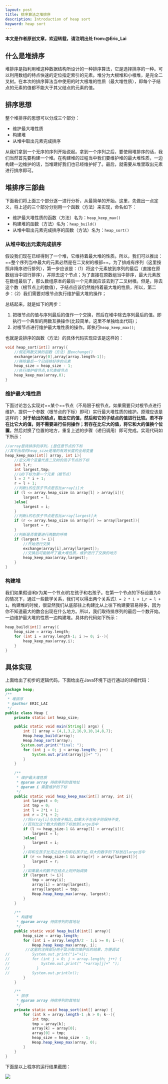 ```yaml
---
layout: post
title: 排序算法之堆排序
description: Introduction of heap sort
keyword: heap sort
---
```

**本文是作者原创文章，欢迎转载，请注明出处 from:@Eric_Lai**

## 什么是堆排序
堆排序是指利用堆这种数据结构所设计的一种排序算法，它是选择排序的一种。可以利用数组的特点快速的定位指定索引的元素。堆分为大根堆和小根堆，是完全二叉树。在本次的排序算法当中使用的时大根堆的性质（最大堆性质），即每个子结点的元素的值都不能大于其父结点的元素的值。

## 排序思想
整个堆排序的思想可以分成三个部分：

- 维护最大堆性质
- 构建堆
- 从堆中取出元素完成排序

从我们拿到一个无序的序列开始说起。拿到一个序列之后，要使用堆排序的话，我们当然首先要构建一个堆。在构建堆的过程当中我们要维护堆的最大堆性质，一边构建一边维护的话，当堆建好我们也已经维护好了。最后，就需要从堆里取出元素进行排序即可。

## 堆排序三部曲
下面我们将上面三个部分逐一进行分析，从最简单的开始。这里，先做出一点定义，将上述的三个部分分别用一个函数（方法）来实现，命名如下：

- 维护最大堆性质的函数（方法）名为：``heap_keep_max()``
- 构建堆的函数（方法）名为：``heap_build()``
- 从堆中取出元素完成排序的函数（方法）名为：``heap_sort()``

### 从堆中取出元素完成排序
假设我们现在已经得到了一个堆，它维持着最大堆的性质。所以，我们可以推出：==整个序列当中最大的元素必然是在二叉树的根部==。为了排成有序列（这里按照非降序进行排列），第一步应该是：（1）将这个元素放到序列的最后（直接在原数组当中进行排序），并除去这个节点；为了直接在原数组当中排序，最大元素放在数组最后了，那么数组原本的最后一个元素就应该去到了二叉树根。但是，除去这个数（根节点上的数值），子结点应该仍然维持着最大堆的性质，所以，第二步：（2）我们需要对根节点执行维护最大堆的操作；

总结起来，就是如下的两步：

1. 把根节点的值与序列最后的值作一个交换，然后在堆中除去序列最后的值。即执行一个典型的两数互换操作(比较简单，这里不单独给出代码)；
2. 对根节点进行维护最大堆性质的操作。即执行``heap_keep_max()``;

也就是说排序的函数（方法）的具体代码实现应该是这样的：

```C
void heap_sort(int[] array){
	//假定两数交换的函数（方法）是exchange()
	exchange(array[0],array[array.length-1]);
	//移除最后一个已经排好序的元素
	heap_size = heap_size - 1;
	//执行维护根节点,0代表根节点
	heap_keep_max(array,0);
}
```

### 维护最大堆性质
下面讨论怎么实现对==某个==节点（不局限于根节点，如果需要只对根节点进行维护，提供一个参数（根节点的下标）即可）实行最大堆性质的维护。原理应该是这样的：**对于给出的结点，取出它的值，然后和它的子结点的值进行比较。若不存在比它大的值，则不需要进行任何操作；若存在比它大的值，将它和大的值换个位置**。然后对换了位置的地方，重复上述的步骤（递归调用）即可完成。实现代码如下所示：

```C
//array是待排序的序列，i是任意节点的下标
//其中出现的heap_size是堆的有效长度的全局变量
heap_keep_max(int[] array, int i){
	//定义两个变量代表二叉树的孩子节点的下标
	int l,r;
	int largest,tmp;
	//以0下标为第一个元素（根节点）
	l = 2 * i + 1;
	r = l + 1;
	//判断i的左孩子节点是否比array[i]大
	if (l <= array.heap_size && array[l] > array[i]){
		largest = l;
	}else{
		largest = i;
	}
	//判断i的右孩子节点是否比array[largest]大
	if (r <= array.heap_size && array[r] >= array[largest]){
		largest = r;
	}
	//判断是否需要进行两数的呼唤
	if (largest != i){
		//开始进行交换
		exchange(array[i],array[largest]);
		//交换后可能破坏了最大堆性质，维护进行了交换的地方
		heap_keep_max(array,largest);
	}
}
```

### 构建堆
我们如果假设l和r为某一个节点i的左孩子和右孩子。在第一个节点的下标设置为0的情况下，通过一些数学关系，我们可以得出两个关系式```l = 2 * i + 1```,```r = l + 1```。构建堆的时候，很显然我们从底部往上构建比从上往下构建要容易得多，因为你不知道最大的数会出现在什么地方。所以，我们取待排序列的最后一个数开始。一边维护最大堆的性质一边构建堆。具体的代码如下所示：

```C
heap_build(int[] array){
	heap_size = array.length;
	for (int i = array.length-1; i >= 0; i--){
		heap_keep_max(array,i);
	}
}
```

## 具体实现
上面给出了初步的逻辑代码，下面给出在Java环境下运行通过的详细代码：

```java
package heap;
/**
 * 堆排序
 * @author ERIC_LAI
 */
public class Heap {
    private static int heap_size;

    public static void main(String[] args) {
        int [] array = {4,1,3,2,16,9,10,14,8,7};
        Heap.heap_build(array);
        Heap.heap_sort(array);       
       System.out.print("final: ");
        for (int j = 0; j < array.length; j++) {
            System.out.print(array[j]+" ");
        }
    }
    
    /**
     * 维护最大堆性质
     * @param array 待排序列的首地址
     * @param i 需要维护的下标
     */
    public static void heap_keep_max(int[] array, int i){
        int largest = 0;
        int tmp = 0;
        int l = 2*i + 1;
        int r = 2*i + 2;
        //将array[i]与左孩子相比,如果大于左孩子则保持不变,
        //否则比这个数大的数的下标放到large当中
        if (l <= heap_size-1 && array[l] > array[i]){
            largest = l;
        }else{
            largest = i;
        }
        //将和左孩子比完之后大的和右孩子比,将大的数字的下标放在large当中
        if (r <= heap_size-1 && array[r] > array[largest]){
            largest = r;
        }
        //如果最大的数不在结点上则开始调换
        if (largest != i){
            tmp = array[i];
            array[i] = array[largest];
            array[largest] = tmp;
            Heap.heap_keep_max(array, largest);
        }
    }
    
    /**
     * 构建堆
     * @param array 待排序列的首地址
     */
    public static void heap_build(int[] array){
        heap_size = array.length;
        for (int i = array.length/2 - 1;i >= 0; i--){
            Heap.heap_keep_max(array, i);
		 //这里的注释部分用于显示每次维护后的结果，方便调试
//          System.out.print("i="+i);
//          for (int j = 0; j < array.length; j++) {
//              System.out.print(" "+array[j]+" ");
//            }
//          System.out.println();
        }
    }

	/**
     * 排序
     * @param array 待排序列的首地址
     */
    private static void heap_sort(int[] array) {
        for (int k = array.length-1 ;k > 0; k--){
            int tmp;
            tmp = array[k];
            array[k] = array[0];
            array[0] = tmp;
            heap_size = heap_size - 1;
            Heap.heap_keep_max(array, 0);
        }
    }
}

```
下面是以上程序的运行结果截图：

<img src="images/heap_sort.png"/>